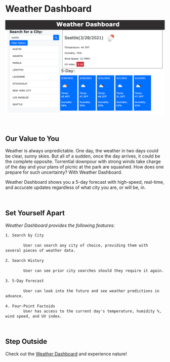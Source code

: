 # Weather Dashboard

![Webpage front page](/assets/images/webpage.jpg)

</br>

## Our Value to You

Weather is always unpredictable. One day, the weather in two days could be clear, sunny skies. But all of a sudden,
once the day arrives, it could be the complete opposite. Torrential downpour with strong winds take charge of the day
and your plans of picnic at the park are squashed. How does one prepare for such uncertainty? With Weather Dashboard.

Weather Dashboard shows you a 5-day forecast with high-speed, real-time, and accurate updates regardless of what city
you are, or will be, in.

</br>

## Set Yourself Apart

*Weather Dashboard provides the following features:*

```
1. Search by City

        User can search any city of choice, providing them with several pieces of weather data.

2. Search History

        User can see prior city searches should they require it again.

3. 5-Day Forecast

        User can look into the future and see weather predictions in advance.

4. Four-Point Factoids
        User has access to the current day's temperature, humidity %, wind speed, and UV index.
```

</br>

## Step Outside

Check out the [Weather Dashboard](https://cliffybar.github.io/weather-dashboard/) and experience nature!
